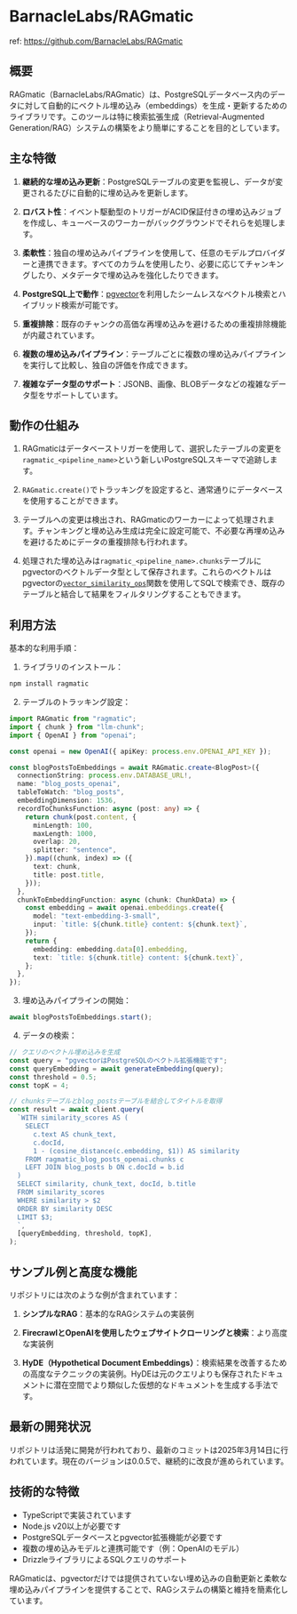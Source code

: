 # BarnacleLabs/RAGmatic

ref: <https://github.com/BarnacleLabs/RAGmatic>

## 概要

RAGmatic（BarnacleLabs/RAGmatic）は、PostgreSQLデータベース内のデータに対して自動的にベクトル埋め込み（embeddings）を生成・更新するためのライブラリです。このツールは特に検索拡張生成（Retrieval-Augmented Generation/RAG）システムの構築をより簡単にすることを目的としています。

## 主な特徴

1. **継続的な埋め込み更新**：PostgreSQLテーブルの変更を監視し、データが変更されるたびに自動的に埋め込みを更新します。

2. **ロバスト性**：イベント駆動型のトリガーがACID保証付きの埋め込みジョブを作成し、キューベースのワーカーがバックグラウンドでそれらを処理します。

3. **柔軟性**：独自の埋め込みパイプラインを使用して、任意のモデルプロバイダーと連携できます。すべてのカラムを使用したり、必要に応じてチャンキングしたり、メタデータで埋め込みを強化したりできます。

4. **PostgreSQL上で動作**：[pgvector](https://github.com/pgvector/pgvector)を利用したシームレスなベクトル検索とハイブリッド検索が可能です。

5. **重複排除**：既存のチャンクの高価な再埋め込みを避けるための重複排除機能が内蔵されています。

6. **複数の埋め込みパイプライン**：テーブルごとに複数の埋め込みパイプラインを実行して比較し、独自の評価を作成できます。

7. **複雑なデータ型のサポート**：JSONB、画像、BLOBデータなどの複雑なデータ型をサポートしています。

## 動作の仕組み

1. RAGmaticはデータベーストリガーを使用して、選択したテーブルの変更を`ragmatic_<pipeline_name>`という新しいPostgreSQLスキーマで追跡します。

2. `RAGmatic.create()`でトラッキングを設定すると、通常通りにデータベースを使用することができます。

3. テーブルへの変更は検出され、RAGmaticのワーカーによって処理されます。チャンキングと埋め込み生成は完全に設定可能で、不必要な再埋め込みを避けるためにデータの重複排除も行われます。

4. 処理された埋め込みは`ragmatic_<pipeline_name>.chunks`テーブルにpgvectorのベクトルデータ型として保存されます。これらのベクトルはpgvectorの[`vector_similarity_ops`](https://github.com/pgvector/pgvector?tab=readme-ov-file#querying)関数を使用してSQLで検索でき、既存のテーブルと結合して結果をフィルタリングすることもできます。

## 利用方法

基本的な利用手順：

1. ライブラリのインストール：

```bash
npm install ragmatic
```

2. テーブルのトラッキング設定：

```typescript
import RAGmatic from "ragmatic";
import { chunk } from "llm-chunk";
import { OpenAI } from "openai";

const openai = new OpenAI({ apiKey: process.env.OPENAI_API_KEY });

const blogPostsToEmbeddings = await RAGmatic.create<BlogPost>({
  connectionString: process.env.DATABASE_URL!,
  name: "blog_posts_openai",
  tableToWatch: "blog_posts",
  embeddingDimension: 1536,
  recordToChunksFunction: async (post: any) => {
    return chunk(post.content, {
      minLength: 100,
      maxLength: 1000,
      overlap: 20,
      splitter: "sentence",
    }).map((chunk, index) => ({
      text: chunk,
      title: post.title,
    }));
  },
  chunkToEmbeddingFunction: async (chunk: ChunkData) => {
    const embedding = await openai.embeddings.create({
      model: "text-embedding-3-small",
      input: `title: ${chunk.title} content: ${chunk.text}`,
    });
    return {
      embedding: embedding.data[0].embedding,
      text: `title: ${chunk.title} content: ${chunk.text}`,
    };
  },
});
```

3. 埋め込みパイプラインの開始：

```typescript
await blogPostsToEmbeddings.start();
```

4. データの検索：

```typescript
// クエリのベクトル埋め込みを生成
const query = "pgvectorはPostgreSQLのベクトル拡張機能です";
const queryEmbedding = await generateEmbedding(query);
const threshold = 0.5;
const topK = 4;

// chunksテーブルとblog_postsテーブルを結合してタイトルを取得
const result = await client.query(
  `WITH similarity_scores AS (
    SELECT 
      c.text AS chunk_text,
      c.docId,
      1 - (cosine_distance(c.embedding, $1)) AS similarity
    FROM ragmatic_blog_posts_openai.chunks c
    LEFT JOIN blog_posts b ON c.docId = b.id
  )
  SELECT similarity, chunk_text, docId, b.title
  FROM similarity_scores
  WHERE similarity > $2
  ORDER BY similarity DESC
  LIMIT $3;
  `,
  [queryEmbedding, threshold, topK],
);
```

## サンプル例と高度な機能

リポジトリには次のような例が含まれています：

1. **シンプルなRAG**：基本的なRAGシステムの実装例

2. **FirecrawlとOpenAIを使用したウェブサイトクローリングと検索**：より高度な実装例

3. **HyDE（Hypothetical Document Embeddings）**：検索結果を改善するための高度なテクニックの実装例。HyDEは元のクエリよりも保存されたドキュメントに潜在空間でより類似した仮想的なドキュメントを生成する手法です。

## 最新の開発状況

リポジトリは活発に開発が行われており、最新のコミットは2025年3月14日に行われています。現在のバージョンは0.0.5で、継続的に改良が進められています。

## 技術的な特徴

- TypeScriptで実装されています
- Node.js v20以上が必要です
- PostgreSQLデータベースとpgvector拡張機能が必要です
- 複数の埋め込みモデルと連携可能です（例：OpenAIのモデル）
- DrizzleライブラリによるSQLクエリのサポート

RAGmaticは、pgvectorだけでは提供されていない埋め込みの自動更新と柔軟な埋め込みパイプラインを提供することで、RAGシステムの構築と維持を簡素化しています。
